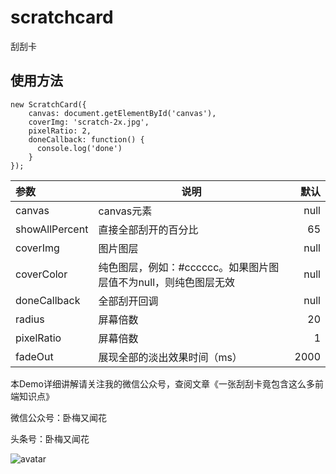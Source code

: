 # scratchcard
刮刮卡

## 使用方法

```
new ScratchCard({
    canvas: document.getElementById('canvas'),
    coverImg: 'scratch-2x.jpg',
    pixelRatio: 2,
    doneCallback: function() {
      console.log('done')
    }
});
```

| 参数 |  说明 | 默认 |
|:-----|------|-----:|
|canvas|canvas元素|null|
|showAllPercent|直接全部刮开的百分比|65|
|coverImg|图片图层|null|
|coverColor|纯色图层，例如：#cccccc。如果图片图层值不为null，则纯色图层无效|null|
|doneCallback|全部刮开回调|null|
|radius|屏幕倍数|20|
|pixelRatio|屏幕倍数|1|
|fadeOut|展现全部的淡出效果时间（ms）|2000|

本Demo详细讲解请关注我的微信公众号，查阅文章《一张刮刮卡竟包含这么多前端知识点》

微信公众号：卧梅又闻花

头条号：卧梅又闻花

![avatar](https://photo.weibo.com/1197331287/wbphotos/large/mid/4467263170420337/pid/475dd357ly1gbh774dw0dj210n0ku443)
